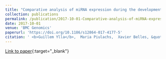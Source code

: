```yaml
---
title: "Comparative analysis of miRNA expression during the development of insects of different metamorphosis modes and germ-band types"
collection: publications
permalink: /publication/2017-10-01-Comparative-analysis-of-miRNA-expression-during-the-development-of-insects-of-different-metamorphosis-modes-and-germ-band-types
date: 2017-10-01
venue: 'BMC Genomics'
paperurl: 'https://doi.org/10.1186/s12864-017-4177-5'
citation: ' <b>Guillem Ylla</b>,  Maria Piulachs,  Xavier Belles, &quot;Comparative analysis of miRNA expression during the development of insects of different metamorphosis modes and germ-band types.&quot; BMC Genomics, 2017.'
---
```

[Link to paper](https://doi.org/10.1186/s12864-017-4177-5){:target="_blank"}
